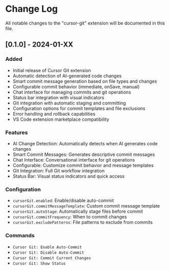 # Change Log

All notable changes to the "cursor-git" extension will be documented in this file.

## [0.1.0] - 2024-01-XX

### Added
- Initial release of Cursor Git extension
- Automatic detection of AI-generated code changes
- Smart commit message generation based on file types and changes
- Configurable commit behavior (immediate, onSave, manual)
- Chat interface for managing commits and git operations
- Status bar integration with visual indicators
- Git integration with automatic staging and committing
- Configuration options for commit templates and file exclusions
- Error handling and rollback capabilities
- VS Code extension marketplace compatibility

### Features
- AI Change Detection: Automatically detects when AI generates code changes
- Smart Commit Messages: Generates descriptive commit messages
- Chat Interface: Conversational interface for git operations
- Configurable: Customize commit behavior and message templates
- Git Integration: Full Git workflow integration
- Status Bar: Visual status indicators and quick access

### Configuration
- `cursorGit.enabled`: Enable/disable auto-commit
- `cursorGit.commitMessageTemplate`: Custom commit message template
- `cursorGit.autoStage`: Automatically stage files before commit
- `cursorGit.commitFrequency`: When to commit changes
- `cursorGit.excludePatterns`: File patterns to exclude from commits

### Commands
- `Cursor Git: Enable Auto-Commit`
- `Cursor Git: Disable Auto-Commit`
- `Cursor Git: Commit Current Changes`
- `Cursor Git: Show Status`
